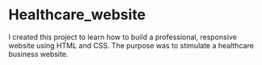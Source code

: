 # Healthcare_website
I created this project to learn how to build a professional, responsive website using HTML and CSS. The purpose was to stimulate a healthcare business website.
